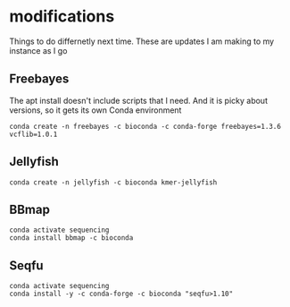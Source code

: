 # modifications

Things to do differnetly next time.  These are updates I am making to my instance as I go

## Freebayes

The apt install doesn't include scripts that  I need.  And it is picky about versions, so it gets its own Conda environment

```
conda create -n freebayes -c bioconda -c conda-forge freebayes=1.3.6 vcflib=1.0.1
```

## Jellyfish

```
conda create -n jellyfish -c bioconda kmer-jellyfish
```

## BBmap

```
conda activate sequencing
conda install bbmap -c bioconda
```
## Seqfu

```
conda activate sequencing
conda install -y -c conda-forge -c bioconda "seqfu>1.10"
```
